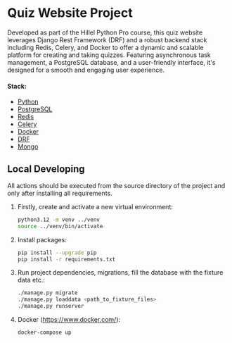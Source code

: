# Quiz Website Project

Developed as part of the Hillel Python Pro course, this quiz website leverages Django Rest Framework (DRF) and a robust backend stack including Redis, Celery, and Docker to offer a dynamic and scalable platform for creating and taking quizzes. Featuring asynchronous task management, a PostgreSQL database, and a user-friendly interface, it's designed for a smooth and engaging user experience.

#### Stack:

- [Python](https://www.python.org/downloads/)
- [PostgreSQL](https://www.postgresql.org/)
- [Redis](https://redis.io/)
- [Celery](https://docs.celeryq.dev/en/stable/)
- [Docker](https://www.docker.com/)
- [DRF](https://www.django-rest-framework.org/)
- [Mongo](https://www.mongodb.com/)

## Local Developing

All actions should be executed from the source directory of the project and only after installing all requirements.

1. Firstly, create and activate a new virtual environment:
   ```bash
   python3.12 -m venv ../venv
   source ../venv/bin/activate
   ```
   
2. Install packages:
   ```bash
   pip install --upgrade pip
   pip install -r requirements.txt
   ```
   
3. Run project dependencies, migrations, fill the database with the fixture data etc.:
   ```bash
   ./manage.py migrate
   ./manage.py loaddata <path_to_fixture_files>
   ./manage.py runserver 
   ```
   
4. Docker (https://www.docker.com/):
   ```bash
   docker-compose up
   ```
   

